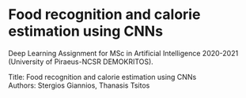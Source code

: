 # Food recognition and calorie estimation using CNNs


Deep Learning Assignment for MSc in Artificial Intelligence 2020-2021 (University of Piraeus-NCSR DEMOKRITOS).

Title: Food recognition and calorie estimation using CNNs<br>
Authors: Stergios Giannios, Thanasis Tsitos


